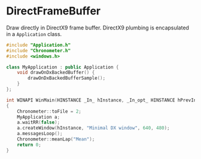 # DirectFrameBuffer
Draw directly in DirectX9 frame buffer. DirectX9 plumbing is encapsulated in a ```Application``` class.

```C++
#include "Application.h"
#include "Chronometer.h"
#include <windows.h>

class MyApplication : public Application {
	void drawOnDxBackedBuffer() {
		drawOnDxBackedBufferSample();
	}
};

int WINAPI WinMain(HINSTANCE _In_ hInstance, _In_opt_ HINSTANCE hPrevInstance, _In_ LPSTR lpCmdLine, _In_ int nCmdShow)
{
	Chronometer::toFile = 2;
	MyApplication a;
	a.waitRR(false);
	a.createWindow(hInstance, "Minimal DX window", 640, 480);
	a.messagesLoop();
	Chronometer::meanLap("Mean");
	return 0;
}
```
